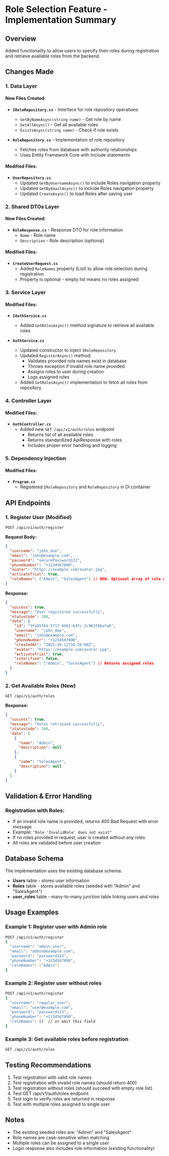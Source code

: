 # Role Selection Feature - Implementation Summary

## Overview

Added functionality to allow users to specify their roles during registration and retrieve available roles from the backend.

## Changes Made

### 1. Data Layer

#### New Files Created:

- **`IRoleRepository.cs`** - Interface for role repository operations

  - `GetByNameAsync(string name)` - Get role by name
  - `GetAllAsync()` - Get all available roles
  - `ExistsAsync(string name)` - Check if role exists

- **`RoleRepository.cs`** - Implementation of role repository
  - Fetches roles from database with authority relationships
  - Uses Entity Framework Core with Include statements

#### Modified Files:

- **`UserRepository.cs`**
  - Updated `GetByUsernameAsync()` to include Roles navigation property
  - Updated `GetByEmailAsync()` to include Roles navigation property
  - Updated `CreateAsync()` to load Roles after saving user

### 2. Shared DTOs Layer

#### New Files Created:

- **`RoleResponse.cs`** - Response DTO for role information
  - `Name` - Role name
  - `Description` - Role description (optional)

#### Modified Files:

- **`CreateUserRequest.cs`**
  - Added `RoleNames` property (List<string>) to allow role selection during registration
  - Property is optional - empty list means no roles assigned

### 3. Service Layer

#### Modified Files:

- **`IAuthService.cs`**

  - Added `GetRolesAsync()` method signature to retrieve all available roles

- **`AuthService.cs`**
  - Updated constructor to inject `IRoleRepository`
  - Updated `RegisterAsync()` method:
    - Validates provided role names exist in database
    - Throws exception if invalid role name provided
    - Assigns roles to user during creation
    - Logs assigned roles
  - Added `GetRolesAsync()` implementation to fetch all roles from repository

### 4. Controller Layer

#### Modified Files:

- **`AuthController.cs`**
  - Added new `GET /api/v1/auth/roles` endpoint
    - Returns list of all available roles
    - Returns standardized ApiResponse with roles
    - Includes proper error handling and logging

### 5. Dependency Injection

#### Modified Files:

- **`Program.cs`**
  - Registered `IRoleRepository` and `RoleRepository` in DI container

## API Endpoints

### 1. Register User (Modified)

```
POST /api/v1/auth/register
```

**Request Body:**

```json
{
  "username": "john_doe",
  "email": "john@example.com",
  "password": "securePassword123",
  "phoneNumber": "+1234567890",
  "avatar": "https://example.com/avatar.jpg",
  "activateTrial": true,
  "roleNames": ["Admin", "SalesAgent"] // NEW: Optional array of role names
}
```

**Response:**

```json
{
  "success": true,
  "message": "User registered successfully",
  "statusCode": 200,
  "data": {
    "id": "3fa85f64-5717-4562-b3fc-2c963f66afa6",
    "username": "john_doe",
    "email": "john@example.com",
    "phoneNumber": "+1234567890",
    "createdAt": "2025-10-11T10:30:00Z",
    "avatar": "https://example.com/avatar.jpg",
    "activateTrial": true,
    "isVerified": false,
    "roleNames": ["Admin", "SalesAgent"] // Returns assigned roles
  }
}
```

### 2. Get Available Roles (New)

```
GET /api/v1/auth/roles
```

**Response:**

```json
{
  "success": true,
  "message": "Roles retrieved successfully",
  "statusCode": 200,
  "data": [
    {
      "name": "Admin",
      "description": null
    },
    {
      "name": "SalesAgent",
      "description": null
    }
  ]
}
```

## Validation & Error Handling

### Registration with Roles:

- If an invalid role name is provided, returns 400 Bad Request with error message
- Example: `"Role 'InvalidRole' does not exist"`
- If no roles provided in request, user is created without any roles
- All roles are validated before user creation

## Database Schema

The implementation uses the existing database schema:

- **Users** table - stores user information
- **Roles** table - stores available roles (seeded with "Admin" and "SalesAgent")
- **user_roles** table - many-to-many junction table linking users and roles

## Usage Examples

### Example 1: Register user with Admin role

```bash
POST /api/v1/auth/register
{
  "username": "admin_user",
  "email": "admin@example.com",
  "password": "password123",
  "phoneNumber": "+1234567890",
  "roleNames": ["Admin"]
}
```

### Example 2: Register user without roles

```bash
POST /api/v1/auth/register
{
  "username": "regular_user",
  "email": "user@example.com",
  "password": "password123",
  "phoneNumber": "+1234567890",
  "roleNames": []  // or omit this field
}
```

### Example 3: Get available roles before registration

```bash
GET /api/v1/auth/roles
```

## Testing Recommendations

1. Test registration with valid role names
2. Test registration with invalid role names (should return 400)
3. Test registration without roles (should succeed with empty role list)
4. Test GET /api/v1/auth/roles endpoint
5. Test login to verify roles are returned in response
6. Test with multiple roles assigned to single user

## Notes

- The existing seeded roles are: "Admin" and "SalesAgent"
- Role names are case-sensitive when matching
- Multiple roles can be assigned to a single user
- Login response also includes role information (existing functionality)
